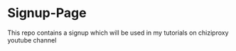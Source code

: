 # Signup-Page
This repo contains a signup which will be used in my tutorials on chiziproxy youtube channel
